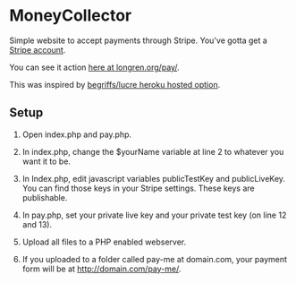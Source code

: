 MoneyCollector
==============

Simple website to accept payments through Stripe. You've gotta get a [Stripe account](https://stripe.com/).

You can see it action [here at longren.org/pay/](http://www.longren.org/pay).

This was inspired by [begriffs/lucre heroku hosted option](https://github.com/begriffs/lucre).


Setup
-----------------------------
1. Open index.php and pay.php.

2. In index.php, change the $yourName variable at line 2 to whatever you want it to be.

3. In Index.php, edit javascript variables publicTestKey and publicLiveKey. You can find those keys in your Stripe settings. These keys are publishable.

4. In pay.php, set your private live key and your private test key (on line 12 and 13).

5. Upload all files to a PHP enabled webserver.

6. If you uploaded to a folder called pay-me at domain.com, your payment form will be at http://domain.com/pay-me/.